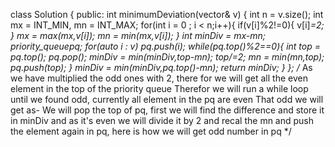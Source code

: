 class Solution {
public:
int minimumDeviation(vector<int>& v) {
int n = v.size();
int mx = INT_MIN, mn = INT_MAX;
for(int i = 0 ; i < n;i++){
if(v[i]%2!=0){
v[i]*=2;
}
mx = max(mx,v[i]);
mn = min(mx,v[i]);
}
int minDiv = mx-mn;
priority_queue<int>pq;
for(auto i : v) pq.push(i);
while(pq.top()%2==0){
int top = pq.top();
pq.pop();
minDiv = min(minDiv,top-mn);
top/=2;
mn = min(mn,top);
pq.push(top);
}
minDiv = min(minDiv,pq.top()-mn);
return minDiv;
}
};
/*
As we have multiplied the odd ones with 2, there for we will get all the even element in the top of the priority queue
Therefor we will run a while loop until we found odd, currently all element in the pq are even
That odd we will get as-
We will pop the top of pq, first we will find the difference and store it in minDiv and as it's even we will divide it by 2 and recal the mn and push the element again in pq, here is how we will get odd number in pq
*/